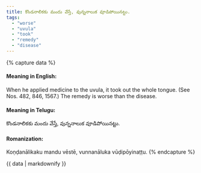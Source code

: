 ```yaml
---
title: కొండనాలికకు మందు వేస్తే, వున్ననాలుక వూడిపోయినట్టు.
tags:
  - "worse"
  - "uvula"
  - "took"
  - "remedy"
  - "disease"
---
```


{% capture data %}
#### Meaning in English:
When he applied medicine to the uvula, it took out the whole tongue.
(See Nos. 482, 846, 1567.)
The remedy is worse than the disease.

#### Meaning in Telugu:
కొండనాలికకు మందు వేస్తే, వున్ననాలుక వూడిపోయినట్టు.

#### Romanization:
Koṇḍanālikaku mandu vēstē, vunnanāluka vūḍipōyinaṭṭu.
{% endcapture %}

{{ data | markdownify }}

